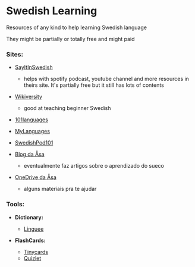 # Swedish Learning

Resources of any kind to help learning Swedish language

They might be partially or totally free and might paid

### Sites:

- [SayItInSwedish](https://www.sayitinswedish.com/) 
  - helps with spotify podcast, youtube channel and more resources in theirs site. It's partially free but it still has lots of contents

- [Wikiversity](https://en.wikiversity.org/wiki/Introduction_to_Swedish)  
  - good at teaching beginner Swedish

- [101languages](https://www.101languages.net/swedish/)

- [MyLanguages](http://mylanguages.org/learn_swedish.php)

- [SwedishPod101](https://www.swedishpod101.com/swedish-vocabulary-lists/)

- [Blog da Åsa](http://www.aprendasueco.com.br/) 
  - eventualmente faz artigos sobre o aprendizado do sueco

- [OneDrive da Åsa](https://onedrive.live.com/?id=3DD860E18A4B7777%212316&cid=3DD860E18A4B7777) 
  - alguns materiais pra te ajudar

### Tools:

  - **Dictionary:**
  
    - [Linguee](https://www.linguee.se/svensk-engelsk)
    
  - **FlashCards:**
  
    - [Tinycards](https://tinycards.duolingo.com/)
    - [Quizlet](https://quizlet.com/pt-br)
